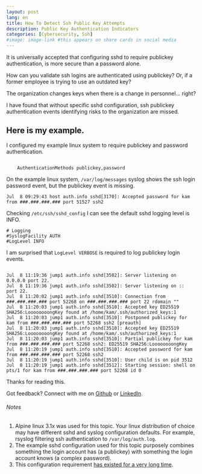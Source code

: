 ```yaml
---
layout: post
lang: en
title: How To Detect Ssh Public Key Attempts  
description: Public Key Authentication Indicators
categories: [Cybersecurity, Ssh]
#image: image-link #this appears on share cards in social media
---
```


It is universally accepted that configuring sshd to require publickey authentication, is more secure than a password alone.

How can you validate ssh logins are authenticated using publickey? Or, if a former employee is trying to use an outdated key?

The organization changes keys when there is a change in personnel... right?

I have found that without specific sshd configuration, ssh publickey authentication events identifying risks to the organization are missed.

## Here is my example.

I configured my example linux system to require publickey and password authentication.

<code>
    AuthenticationMethods publickey,password
</code>

On the example linux system, ```/var/log/messages``` syslog shows the ssh login password event, but the publickey event is missing.

```
Jul  8 09:29:43 host auth.info sshd[3170]: Accepted password for kam from ###.###.###.### port 51527 ssh2
```

Checking ```/etc/ssh/sshd_config``` I can see the default sshd logging level is INFO.

```
# Logging
#SyslogFacility AUTH
#LogLevel INFO
```

I am surprised that ```LogLevel VERBOSE``` is required to log publickey login events.

<code>
Jul  8 11:19:36 jump1 auth.info sshd[3502]: Server listening on 0.0.0.0 port 22.
Jul  8 11:19:36 jump1 auth.info sshd[3502]: Server listening on :: port 22.
Jul  8 11:20:02 jump1 auth.info sshd[3510]: Connection from ###.###.###.### port 52268 on ###.###.###.### port 22 rdomain ""
Jul  8 11:20:03 jump1 auth.info sshd[3510]: Accepted key ED25519 SHA256:LoooooooongKey found at /home/kam/.ssh/authorized_keys:1
Jul  8 11:20:03 jump1 auth.info sshd[3510]: Postponed publickey for kam from ###.###.###.### port 52268 ssh2 [preauth]
Jul  8 11:20:03 jump1 auth.info sshd[3510]: Accepted key ED25519 SHA256:LoooooooongKey found at /home/kam/.ssh/authorized_keys:1
Jul  8 11:20:03 jump1 auth.info sshd[3510]: Partial publickey for kam from ###.###.###.### port 52268 ssh2: ED25519 SHA256:LoooooooongKey
Jul  8 11:20:19 jump1 auth.info sshd[3510]: Accepted password for kam from ###.###.###.### port 52268 ssh2
Jul  8 11:20:19 jump1 auth.info sshd[3510]: User child is on pid 3512
Jul  8 11:20:19 jump1 auth.info sshd[3512]: Starting session: shell on pts/1 for kam from ###.###.###.### port 52268 id 0
</code>

Thanks for reading this.

Got feedback? Connect with me on [Github](https://github.com/kamsalisbury) or [LinkedIn](https://www.linkedin.com/in/kam-reef-salisbury/).

###### Notes

1. Alpine linux 3.1x was used for this topic. Your linux distribution of choice may have different sshd and syslog configuration defaults. For example, rsyslog filtering ssh authentication to ```/var/log/auth.log```.
1. The example sshd configuration used for this topic purposely combines something the login account has (a publickey) with something the login account knows (a complex password).
1. This configuration requirement [has existed for a very long time](https://serverfault.com/questions/291763/is-it-possible-to-get-openssh-to-log-the-public-key-that-was-used-in-authenticat).
